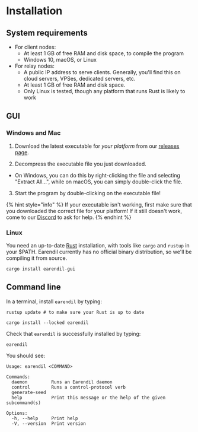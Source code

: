 # Installation

## System requirements

- For client nodes:
  - At least 1 GB of free RAM and disk space, to compile the program
  - Windows 10, macOS, or Linux
- For relay nodes:
  - A public IP address to serve clients. Generally, you'll find this on cloud servers, VPSes, dedicated servers, etc.
  - At least 1 GB of free RAM and disk space.
  - Only Linux is tested, though any platform that runs Rust is likely to work

## GUI

### Windows and Mac

1. Download the latest executable for _your platform_ from our [releases page](https://github.com/mel-project/earendil/releases).

2. Decompress the executable file you just downloaded.

- On Windows, you can do this by right-clicking the file and selecting "Extract All...", while on macOS, you can simply double-click the file.

3. Start the program by double-clicking on the executable file!

{% hint style="info" %}
If your executable isn't working, first make sure that you downloaded the correct file for your platform! If it still doesn't work, come to our [Discord](https://discord.gg/AVsGbhzTzx) to ask for help.
{% endhint %}

### Linux

You need an up-to-date [Rust](https://www.rust-lang.org/tools/install) installation, with tools like `cargo` and `rustup` in your $PATH. Earendil currently has no official binary distribution, so we'll be compiling it from source.

```
cargo install earendil-gui
```

## Command line

In a terminal, install `earendil` by typing:

```shell-session
rustup update # to make sure your Rust is up to date
```

```shell-session
cargo install --locked earendil
```

Check that `earendil` is successfully installed by typing:

```shell-session
earendil
```

You should see:

```shell-session
Usage: earendil <COMMAND>

Commands:
  daemon         Runs an Earendil daemon
  control        Runs a control-protocol verb
  generate-seed
  help           Print this message or the help of the given subcommand(s)

Options:
  -h, --help     Print help
  -V, --version  Print version
```
